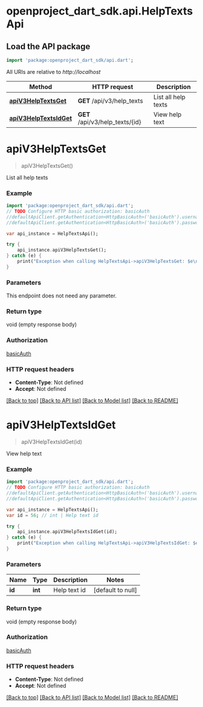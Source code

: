 # openproject_dart_sdk.api.HelpTextsApi

## Load the API package
```dart
import 'package:openproject_dart_sdk/api.dart';
```

All URIs are relative to *http://localhost*

Method | HTTP request | Description
------------- | ------------- | -------------
[**apiV3HelpTextsGet**](HelpTextsApi.md#apiV3HelpTextsGet) | **GET** /api/v3/help_texts | List all help texts
[**apiV3HelpTextsIdGet**](HelpTextsApi.md#apiV3HelpTextsIdGet) | **GET** /api/v3/help_texts/{id} | View help text


# **apiV3HelpTextsGet**
> apiV3HelpTextsGet()

List all help texts

### Example 
```dart
import 'package:openproject_dart_sdk/api.dart';
// TODO Configure HTTP basic authorization: basicAuth
//defaultApiClient.getAuthentication<HttpBasicAuth>('basicAuth').username = 'YOUR_USERNAME'
//defaultApiClient.getAuthentication<HttpBasicAuth>('basicAuth').password = 'YOUR_PASSWORD';

var api_instance = HelpTextsApi();

try { 
    api_instance.apiV3HelpTextsGet();
} catch (e) {
    print("Exception when calling HelpTextsApi->apiV3HelpTextsGet: $e\n");
}
```

### Parameters
This endpoint does not need any parameter.

### Return type

void (empty response body)

### Authorization

[basicAuth](../README.md#basicAuth)

### HTTP request headers

 - **Content-Type**: Not defined
 - **Accept**: Not defined

[[Back to top]](#) [[Back to API list]](../README.md#documentation-for-api-endpoints) [[Back to Model list]](../README.md#documentation-for-models) [[Back to README]](../README.md)

# **apiV3HelpTextsIdGet**
> apiV3HelpTextsIdGet(id)

View help text

### Example 
```dart
import 'package:openproject_dart_sdk/api.dart';
// TODO Configure HTTP basic authorization: basicAuth
//defaultApiClient.getAuthentication<HttpBasicAuth>('basicAuth').username = 'YOUR_USERNAME'
//defaultApiClient.getAuthentication<HttpBasicAuth>('basicAuth').password = 'YOUR_PASSWORD';

var api_instance = HelpTextsApi();
var id = 56; // int | Help text id

try { 
    api_instance.apiV3HelpTextsIdGet(id);
} catch (e) {
    print("Exception when calling HelpTextsApi->apiV3HelpTextsIdGet: $e\n");
}
```

### Parameters

Name | Type | Description  | Notes
------------- | ------------- | ------------- | -------------
 **id** | **int**| Help text id | [default to null]

### Return type

void (empty response body)

### Authorization

[basicAuth](../README.md#basicAuth)

### HTTP request headers

 - **Content-Type**: Not defined
 - **Accept**: Not defined

[[Back to top]](#) [[Back to API list]](../README.md#documentation-for-api-endpoints) [[Back to Model list]](../README.md#documentation-for-models) [[Back to README]](../README.md)

